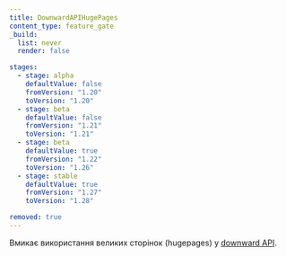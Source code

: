 ```yaml
---
title: DownwardAPIHugePages
content_type: feature_gate
_build:
  list: never
  render: false

stages:
  - stage: alpha 
    defaultValue: false
    fromVersion: "1.20"
    toVersion: "1.20"
  - stage: beta 
    defaultValue: false
    fromVersion: "1.21"
    toVersion: "1.21"    
  - stage: beta 
    defaultValue: true
    fromVersion: "1.22"
    toVersion: "1.26"      
  - stage: stable
    defaultValue: true
    fromVersion: "1.27"
    toVersion: "1.28"    

removed: true  
---
```

Вмикає використання великих сторінок (hugepages) у [downward API](/uk/docs/tasks/inject-data-application/downward-api-volume-expose-pod-information).
